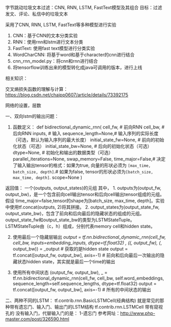 字节跳动垃圾文本过滤：CNN, RNN, LSTM, FastText模型及其组合
目标：过滤发文、评论、私信中的垃圾文本

采用了CNN, RNN, LSTM, FastText等多种模型进行实验

1. CNN：基于CNN的文本分类实验
2. RNN：使用rnn和lstm进行文本分类
3. FastText: 使用fast text模型进行分类实验
4. WordCharCNN: 将基于word和基于character的cnn进行结合
5. cnn_rnn_model.py：将cnn和rnn进行结合
6. 将tensorflow训练出来的模型转化成java可调用的版本，进行上线


相关知识：

交叉熵损失函数的理解与计算：https://blog.csdn.net/chaipp0607/article/details/73392175


网络的设置，层数


一、双向lstm的输出问题：
1. 函数定义：
def bidirectional_dynamic_rnn(
cell_fw, # 前向RNN
cell_bw, # 后向RNN
inputs, # 输入
sequence_length=None,# 输入序列的实际长度（可选，默认为输入序列的最大长度）
initial_state_fw=None,  # 前向的初始化状态（可选）
initial_state_bw=None,  # 后向的初始化状态（可选）
dtype=None, # 初始化和输出的数据类型（可选）
parallel_iterations=None,
swap_memory=False,
time_major=False,# 决定了输入输出tensor的格式：如果为true, 向量的形状必须为 `[max_time, batch_size, depth]`.# 如果为false, tensor的形状必须为`[batch_size, max_time, depth]`.
scope=None
)

返回值：
    一个(outputs, output_states)的元组
    其中，
    1. outputs为(output_fw, output_bw)，是一个包含前向cell输出tensor和后向cell输出tensor组成的元组。假设
    time_major=false,tensor的shape为[batch_size, max_time, depth]。实验中使用tf.concat(outputs, 2)将其拼接。
    2. output_states为(output_state_fw, output_state_bw)，包含了前向和后向最后的隐藏状态的组成的元组。
    output_state_fw和output_state_bw的类型为LSTMStateTuple。
    LSTMStateTuple由（c，h）组成，分别代表memory cell和hidden state。

2. 使用最后一个隐藏层输出
_output = tf.nn.bidirectional_dynamic_rnn(cell_fw, cell_bw, inputs=embedding_inputs, dtype=tf.float32)
_, ((_, output_fw), (_, output_bw)) = _output   # 获取的是hidden state
output = tf.concat([output_fw, output_bw], axis=-1) # 前向和后向最后一次输出的隐藏状态hidden state，其实就是最后一个time的输出


3. 使用所有中间状态
(output_fw, output_bw), _ = tf.nn.bidirectional_dynamic_rnn(cell_fw, cell_bw, self.word_embeddings,
                sequence_length=self.sequence_lengths, dtype=tf.float32)
output = tf.concat([output_fw, output_bw], axis=-1)  # 所有的中间状态的输出


二、两种不同的LSTM：
tf.contrib.rnn.BasicLSTMCell(经典结构)  就是常见的那种带有遗忘门、输入门、输出门的LSTM结构
tf.contrib.rnn.LSTMCell  带有窥视孔的  没有输入门，代替输入门的是： 1-遗忘门
参考网址：http://www.php-master.com/post/326590.html